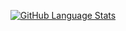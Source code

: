 



<p align="center"> 
<div align="center">

[![GitHub Language Stats](https://github-readme-stats.vercel.app/api/top-langs/?username=nasoviva&layout=compact&hide=c&custom_title=List%20of%20Languages)](https://github.com/nasoviva/github-readme-stats)
